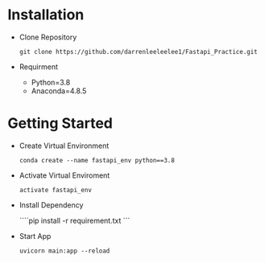 # Installation
- Clone Repository

  ```git clone https://github.com/darrenleeleelee1/Fastapi_Practice.git ```
- Requirment
  - Python=3.8
  - Anaconda=4.8.5
# Getting Started
- Create Virtual Environment
  
  ```conda create --name fastapi_env python==3.8```
- Activate Virtual Enviroment
  
  ```activate fastapi_env```
- Install Dependency
  
  ````pip install -r requirement.txt ```

- Start App
  
  ```uvicorn main:app --reload```
